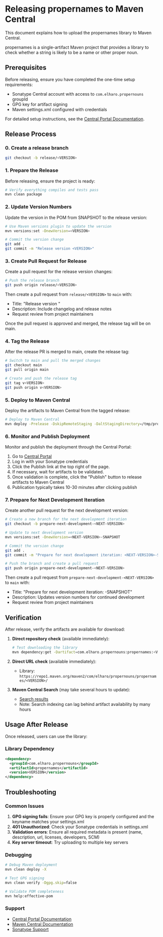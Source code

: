 # Releasing propernames to Maven Central

This document explains how to upload the propernames library to Maven Central.

propernames is a single-artifact Maven project that provides a library to check whether a string is likely to be a name or other proper noun.

## Prerequisites

Before releasing, ensure you have completed the one-time setup requirements:

- Sonatype Central account with access to `com.elharo.propernouns` groupId
- GPG key for artifact signing
- Maven settings.xml configured with credentials

For detailed setup instructions, see the [Central Portal Documentation](https://central.sonatype.com/publishing).

## Release Process

### 0. Create a release branch

```bash
git checkout -b release/<VERSION>
```

### 1. Prepare the Release

Before releasing, ensure the project is ready:

```bash
# Verify everything compiles and tests pass
mvn clean package
```

### 2. Update Version Numbers

Update the version in the POM from SNAPSHOT to the release version:

```bash
# Use Maven versions plugin to update the version
mvn versions:set -DnewVersion=<VERSION>

# Commit the version change
git add .
git commit -m "Release version <VERSION>"
```

### 3. Create Pull Request for Release

Create a pull request for the release version changes:

```bash
# Push the release branch
git push origin release/<VERSION>
```

Then create a pull request from `release/<VERSION>` to `main` with:
- Title: "Release version <VERSION>"
- Description: Include changelog and release notes
- Request review from project maintainers

Once the pull request is approved and merged, the release tag will be on main.

### 4. Tag the Release

After the release PR is merged to main, create the release tag:

```bash
# Switch to main and pull the merged changes
git checkout main
git pull origin main

# Create and push the release tag
git tag v<VERSION>
git push origin v<VERSION>
```

### 5. Deploy to Maven Central

Deploy the artifacts to Maven Central from the tagged release:

```bash
# Deploy to Maven Central
mvn deploy -Prelease -DskipRemoteStaging -DaltStagingDirectory=/tmp/propernames-deploy -Dmaven.install.skip
```

### 6. Monitor and Publish Deployment

Monitor and publish the deployment through the Central Portal:

1. Go to [Central Portal](https://central.sonatype.com/)
2. Log in with your Sonatype credentials
3. Click the Publish link at the top right of the page.
4. If necessary, wait for artifacts to be validated.
5. Once validation is complete, click the "Publish" button to release artifacts to Maven Central
6. Publication typically takes 10-30 minutes after clicking publish

### 7. Prepare for Next Development Iteration

Create another pull request for the next development version:

```bash
# Create a new branch for the next development iteration
git checkout -b prepare-next-development-<NEXT-VERSION>

# Update to next development version
mvn versions:set -DnewVersion=<NEXT-VERSION>-SNAPSHOT

# Commit the version change
git add .
git commit -m "Prepare for next development iteration: <NEXT-VERSION>-SNAPSHOT"

# Push the branch and create a pull request
git push origin prepare-next-development-<NEXT-VERSION>
```

Then create a pull request from `prepare-next-development-<NEXT-VERSION>` to `main` with:
- Title: "Prepare for next development iteration: <NEXT-VERSION>-SNAPSHOT"
- Description: Updates version numbers for continued development
- Request review from project maintainers

## Verification

After release, verify the artifacts are available for download:

1. **Direct repository check** (available immediately):
   ```bash
   # Test downloading the library
   mvn dependency:get -Dartifact=com.elharo.propernouns:propernames:<VERSION>
   ```

2. **Direct URL check** (available immediately):
   - Library: `https://repo1.maven.org/maven2/com/elharo/propernouns/propernames/<VERSION>/`

3. **Maven Central Search** (may take several hours to update):
   - [Search results](https://search.maven.org/search?q=g:com.elharo.propernouns)
   - Note: Search indexing can lag behind artifact availability by many hours

## Usage After Release

Once released, users can use the library:

### Library Dependency

```xml
<dependency>
  <groupId>com.elharo.propernouns</groupId>
  <artifactId>propernames</artifactId>
  <version>VERSION</version>
</dependency>
```

## Troubleshooting

### Common Issues

1. **GPG signing fails**: Ensure your GPG key is properly configured and the keyname matches your settings.xml
2. **401 Unauthorized**: Check your Sonatype credentials in settings.xml
3. **Validation errors**: Ensure all required metadata is present (name, description, url, licenses, developers, SCM)
4. **Key server timeout**: Try uploading to multiple key servers

### Debugging

```bash
# Debug Maven deployment
mvn clean deploy -X

# Test GPG signing
mvn clean verify -Dgpg.skip=false

# Validate POM completeness
mvn help:effective-pom
```

### Support

- [Central Portal Documentation](https://central.sonatype.com/publishing)
- [Maven Central Documentation](https://maven.apache.org/repository/guide-central-repository-upload.html)
- [Sonatype Support](https://issues.sonatype.org/)
